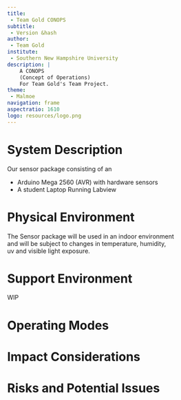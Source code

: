 ```yaml
---
title:
 - Team Gold CONOPS
subtitle:
 - Version &hash
author:
 - Team Gold
institute:
 - Southern New Hampshire University
description: |
    A CONOPS
    (Concept of Operations)
    For Team Gold's Team Project.
theme:
 - Malmoe
navigation: frame
aspectratio: 1610
logo: resources/logo.png
---
```



# System Description

Our sensor package consisting of an  

 - Arduino Mega 2560 (AVR) with hardware sensors
 - A student Laptop Running Labview


# Physical Environment

The Sensor package will be used in an indoor environment  
and will be subject to changes in temperature, humidity,  
uv and visible light exposure.


# Support Environment

WIP


# Operating Modes

# Impact Considerations

# Risks and Potential Issues
